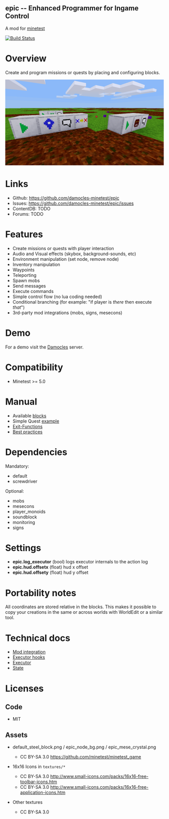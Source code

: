 
epic -- Enhanced Programmer for Ingame Control
-----------------

A mod for [minetest](http://www.minetest.net)

[![Build Status](https://travis-ci.org/damocles-minetest/epic.svg?branch=master)](https://travis-ci.org/thomasrudin-mt/epic)

# Overview

Create and program missions or quests by placing and configuring blocks.

<img src="./screenshot.png"/>

# Links

* Github: https://github.com/damocles-minetest/epic
* Issues: https://github.com/damocles-minetest/epic/issues
* ContentDB: TODO
* Forums: TODO

# Features

* Create missions or quests with player interaction
* Audio and Visual effects (skybox, background-sounds, etc)
* Environment manipulation (set node, remove node)
* Inventory manipulation
* Waypoints
* Teleporting
* Spawn mobs
* Send messages
* Execute commands
* Simple control flow (no lua coding needed)
* Conditional branching (for example: "if player is *there* then execute *that*")
* 3rd-party mod integrations (mobs, signs, mesecons)

# Demo

For a demo visit the [Damocles](https://damocles.minetest.land) server.

# Compatibility

* Minetest >= 5.0

# Manual

* Available [blocks](doc/blocks.md)
* Simple Quest [example](doc/example.md)
* [Exit-Functions](doc/exit-functions.md)
* [Best practices](doc/best-practices.md)

# Dependencies

Mandatory:
* default
* screwdriver

Optional:
* mobs
* mesecons
* player_monoids
* soundblock
* monitoring
* signs

# Settings

* **epic.log_executor** (bool) logs executor internals to the action log
* **epic.hud.offsetx** (float) hud x offset
* **epic.hud.offsety** (float) hud y offset

# Portability notes

All coordinates are stored relative in the blocks.
This makes it possible to copy your creations in the same or across worlds with WorldEdit or a similar tool.

# Technical docs

* [Mod integration](doc/mod-integration.md)
* [Executor hooks](doc/executor_hooks.md)
* [Executor](doc/executor.md)
* [State](doc/state.md)

# Licenses

## Code

* MIT

## Assets

* default_steel_block.png / epic_node_bg.png / epic_mese_crystal.png
  * CC BY-SA 3.0 https://github.com/minetest/minetest_game

* 16x16 Icons in `textures/*`
  * CC BY-SA 3.0 http://www.small-icons.com/packs/16x16-free-toolbar-icons.htm
  * CC BY-SA 3.0 http://www.small-icons.com/packs/16x16-free-application-icons.htm

* Other textures
  * CC BY-SA 3.0
